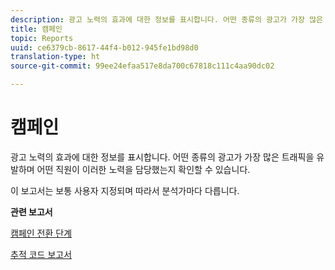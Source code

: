 ```yaml
---
description: 광고 노력의 효과에 대한 정보를 표시합니다. 어떤 종류의 광고가 가장 많은 트래픽을 유발하며 어떤 직원이 이러한 노력을 담당했는지 확인할 수 있습니다.
title: 캠페인
topic: Reports
uuid: ce6379cb-8617-44f4-b012-945fe1bd98d0
translation-type: ht
source-git-commit: 99ee24efaa517e8da700c67818c111c4aa90dc02

---
```



# 캠페인

광고 노력의 효과에 대한 정보를 표시합니다. 어떤 종류의 광고가 가장 많은 트래픽을 유발하며 어떤 직원이 이러한 노력을 담당했는지 확인할 수 있습니다.

이 보고서는 보통 사용자 지정되며 따라서 분석가마다 다릅니다. 

**관련 보고서**

[캠페인 전환 단계](/help/components/c-variables/dimensionslist/reports-campaign-conversion-funnel.md)

[추적 코드 보고서](/help/components/c-variables/dimensionslist/reports-tracking-codes.md)

